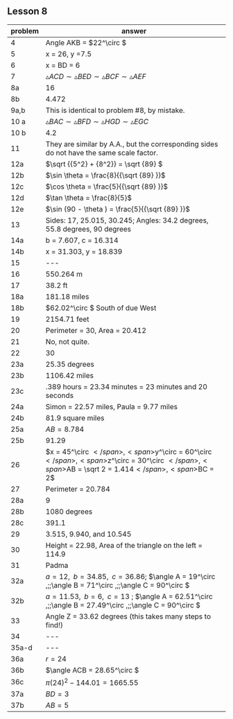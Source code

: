 
## Lesson 8 


|problem|answer|
|-------|------|
|4|Angle AKB = <span>$22^\circ $</span>|
|5|x = 26, y =7.5|
|6|x = BD = 6|
|7|<span>$\vartriangle ACD \sim \vartriangle BED \sim \vartriangle BCF \sim \vartriangle AEF$</span>|
|8a|16|
|8b|4.472|
|9a,b|This is identical to problem #8, by mistake.|
|10 a|<span>$\vartriangle BAC \sim \vartriangle BFD \sim \vartriangle HGD \sim \vartriangle EGC$</span>|
|10 b|4.2|
|11|They are similar by A.A., but the corresponding sides do not have the same scale factor.|
|12a|<span>$\sqrt {{5^2} + {8^2}} = \sqrt {89} $</span>|
|12b|<span>$\sin \theta = \frac{8}{{\sqrt {89} }}$</span>|
|12c|<span>$\cos \theta = \frac{5}{{\sqrt {89} }}$</span>|
|12d|<span>$\tan \theta = \frac{8}{5}$</span>|
|12e|<span>$\sin (90 - \theta ) = \frac{5}{{\sqrt {89} }}$</span>|
|13|Sides: 17, 25.015, 30.245; Angles: 34.2 degrees, 55.8 degrees, 90 degrees|
|14a|b = 7.607, c = 16.314|
|14b|x = 31.303, y = 18.839|
|15|---|
|16|550.264 m|
|17|38.2 ft|
|18a|181.18 miles|
|18b|<span>$62.02^\circ $</span> South of due West|
|19|2154.71 feet|
|20|Perimeter = 30, Area = 20.412|
|21|No, not quite.|
|22|30|
|23a|25.35 degrees|
|23b|1106.42 miles|
|23c|.389 hours = 23.34 minutes = 23 minutes and 20 seconds|
|24a|Simon = 22.57 miles, Paula = 9.77 miles|
|24b|81.9 square miles|
|25a|<span>$AB = 8.784$</span>|
|25b|91.29|
|26|<span>$x = 45^\circ $</span>, <span>$y^\circ = 60^\circ $</span>, <span>$z^\circ = 30^\circ $</span>, <span>$AB = \sqrt 2 = 1.414$</span>, <span>$BC = 2$</span>|
|27|Perimeter = 20.784|
|28a|9|
|28b|1080 degrees|
|28c|391.1|
|29|3.515, 9.940, and 10.545|
|30|Height = 22.98, Area of the triangle on the left = 114.9|
|31|Padma|
|32a|<span>$a = 12,\;\;b = 34.85,\;\;c = 36.86$</span>; <span>$\angle A = 19^\circ ,\;\;\angle B = 71^\circ ,\;\;\angle C = 90^\circ $</span>|
|32b|<span>$a = 11.53,\;\;b = 6,\;\;c = 13$</span> ; <span>$\angle A = 62.51^\circ ,\;\;\angle B = 27.49^\circ ,\;\;\angle C = 90^\circ $</span>|
|33|Angle Z = 33.62 degrees (this takes many steps to find!)|
|34|---|
|35a-d|---|
|36a|<span>$r = 24$</span>|
|36b|<span>$\angle ACB = 28.65^\circ $</span>|
|36c|<span>$\pi {\left( {24} \right)^2} - 144.01 = 1665.55$</span>|
|37a|<span>$BD = 3$</span>|
|37b|<span>$AB = 5$</span>|
